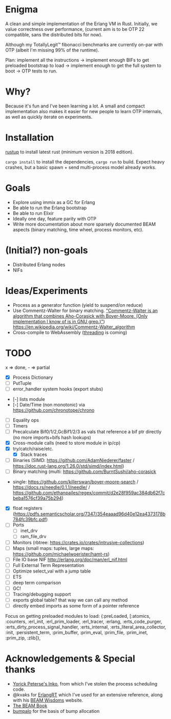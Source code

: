 # Enigma

A clean and simple implementation of the Erlang VM in Rust. Initially, we value
correctness over performance, (current aim is to be OTP 22 compatible, sans the
distributed bits for now).

Although my TotallyLegit™ fibonacci benchmarks are currently on-par with OTP
(albeit I'm missing 99% of the runtime).

Plan: implement all the instructions -> implement enough BIFs to get preloaded
bootstrap to load -> implement enough to get the full system to boot -> OTP
tests to run.

# Why?

Because it's fun and I've been learning a lot. A small and compact
implementation also makes it easier for new people to learn OTP internals, as
well as quickly iterate on experiments.

# Installation

[rustup](https://rustup.rs/) to install latest rust (minimum version is 2018 edition).

`cargo install` to install the dependencies, `cargo run` to build. Expect heavy
crashes, but a basic spawn + send multi-process model already works.

# Goals

- Explore using immix as a GC for Erlang
- Be able to run the Erlang bootstrap
- Be able to run Elixir
- Ideally one day, feature parity with OTP
- Write more documentation about more sparsely documented BEAM aspects (binary
    matching, time wheel, process monitors, etc).

# (Initial?) non-goals

- Distributed Erlang nodes
- NIFs

# Ideas/Experiments

- Process as a generator function (yield to suspend/on reduce)
- Use Commentz-Walter for binary matching. ["Commentz-Walter is an algorithm that combines Aho-Corasick with Boyer-Moore. (Only implementation I know of is in GNU grep.)"](https://github.com/rust-lang/regex/issues/197))
    https://en.wikipedia.org/wiki/Commentz-Walter_algorithm
- Cross-compile to WebAssembly ([threading](https://rustwasm.github.io/2018/10/24/multithreading-rust-and-wasm.html) is coming)

# TODO

x => done, - => partial

- [x] Process Dictionary
- [ ] PutTuple
- [ ] error_handler system hooks (export stubs)
- [-] lists module
- [-] Date/Time (non monotonic) via https://github.com/chronotope/chrono
- [ ] Equality ops
- [ ] Timers
- [ ] Precalculate Bif0/1/2,GcBif1/2/3 as vals that reference a bif ptr directly (no more imports+bifs hash lookups)
- [x] Cross-module calls (need to store module in ip/cp)
- [x] try/catch/raise/etc.
    - [x] Stack traces
- [ ] Binaries (SIMD: https://github.com/AdamNiederer/faster / https://doc.rust-lang.org/1.26.0/std/simd/index.html<Paste>)
- [ ] Binary matching (multi: https://github.com/BurntSushi/aho-corasick
+ single: https://github.com/killerswan/boyer-moore-search / https://docs.rs/needle/0.1.1/needle/ / https://github.com/ethanpailes/regex/commit/d2e28f959ac384db62f7cbeba1576cf39a75b294)
- [x] float registers (https://pdfs.semanticscholar.org/7347/354eaaad96d40e12ea4373178b784fc39bfc.pdf)
- [ ] Ports
    - [ ] inet_drv
    - [ ] ram_file_drv
- [ ] Monitors (rbtree: https://crates.io/crates/intrusive-collections)
- [ ] Maps (small maps: tuples, large maps: https://github.com/michaelwoerister/hamt-rs)
- [ ] File IO base NIF http://erlang.org/doc/man/erl_nif.html
- [ ] Full External Term Representation
- [ ] Optimize select_val with a jump table
- [ ] ETS
- [ ] deep term comparison
- [ ] GC!
- [ ] Tracing/debugging support
- [ ] exports global table? that way we can call any method
- [ ] directly embed imports as some form of a pointer reference

Focus on getting preloaded modules to load: {:preLoaded,
    [:atomics, :counters, :erl_init, :erl_prim_loader, :erl_tracer, :erlang,
     :erts_code_purger, :erts_dirty_process_signal_handler, :erts_internal,
     :erts_literal_area_collector, :init, :persistent_term, :prim_buffer,
     :prim_eval, :prim_file, :prim_inet, :prim_zip, :zlib]},

# Acknowledgements & Special thanks

- [Yorick Peterse's Inko](https://gitlab.com/inko-lang/inko/), from which I've stolen the process scheduling code.
- @kvaks for [ErlangRT](https://github.com/kvakvs/ErlangRT) which I've used for an extensive reference, along with his [BEAM
    Wisdoms](http://beam-wisdoms.clau.se/en/latest/) website.
- [The BEAM Book](https://github.com/happi/theBeamBook)
- [bumpalo](https://github.com/fitzgen/bumpalo) for the basis of bump allocation
